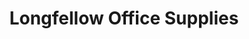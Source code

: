 ---
title: "Longfellow Office Supplies"
url: /blackpool/longfellow-office-supplies/
shop: Schreibwaren
---